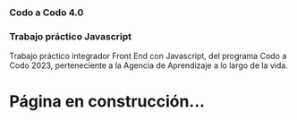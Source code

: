 ### Codo a Codo 4.0
### Trabajo práctico Javascript

Trabajo práctico integrador Front End con Javascript, del programa Codo a Codo 2023, perteneciente a la Agencia de Aprendizaje a lo largo de la vida.

# Página en construcción...
